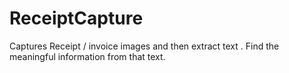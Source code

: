 # ReceiptCapture
Captures Receipt / invoice  images and then extract text .  Find the meaningful information from that text.
